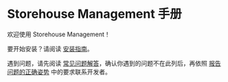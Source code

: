 # Storehouse Management 手册

欢迎使用 Storehouse Management！

要开始安装？请阅读 [安装指南](/zh-cn/install.md)。

遇到问题，请先阅读 [常见问题解答](/zh-cn/faq.md)，确认你遇到的问题不在此列后，再依照 [报告问题的正确姿势](/zh-cn/report.md) 中的要求联系开发者。
